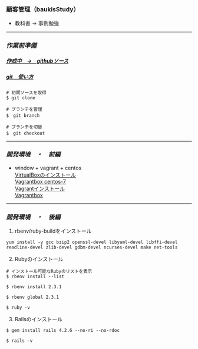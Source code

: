 ### 顧客管理（baukisStudy）
* 教科書 → 事例勉強   


---

### *作業前準備*
##### [作成中　→　githubソース][1]
[1]:https://github.com/meihaoGit/baukisStudy

##### [git　使い方][2]
[2]:https://git-scm.com/doc
~~~
# 初期ソースを取得  
$ git clone   

# ブランチを管理   
$　git branch 

# ブランチを切替    
$　git checkout 
~~~

---

### *開発環境　・　前編*   
* window + vagrant + centos  
  [VirtualBoxのインストール][3]  
  [Vagrantbox centos-7][4]  
  [Vagrantインストール][5]  
  [Vagrantbox][6]   

  [3]:https://www.virtualbox.org/
  [4]:https://github.com/tommy-muehle/puppet-vagrant-boxes/releases/download/1.1.0/centos-7.0-x86_64.box
  [5]:https://www.vagrantup.com/downloads.html
  [6]:http://www.vagrantbox.es/

---
### *開発環境　・　後編*  
   1.  rbenv/ruby-buildをインストール
~~~
yum install -y gcc bzip2 openssl-devel libyaml-devel libffi-devel readline-devel zlib-devel gdbm-devel ncurses-devel make net-tools
~~~

   2. Rubyのインストール
   ~~~
   # インストール可能なRubyのリストを表示
   $ rbenv install --list  
   
   $ rbenv install 2.3.1
   
   $ rbenv global 2.3.1 
   
   $ ruby -v
   ~~~
   3. Railsのインストール
   ~~~
   $ gem install rails 4.2.6 --no-ri --no-rdoc
   
   $ rails -v
   ~~~
